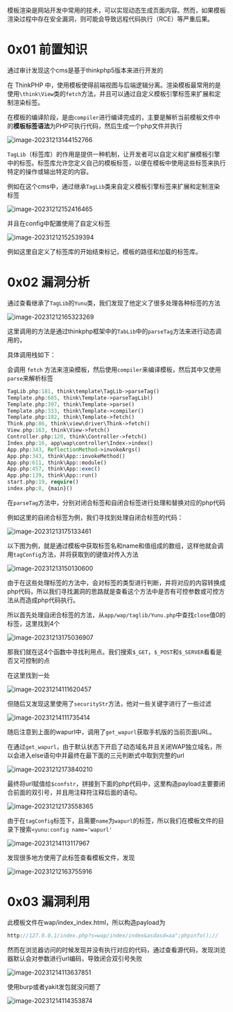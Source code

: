 模板渲染是网站开发中常用的技术，可以实现动态生成页面内容。然而，如果模板渲染过程中存在安全漏洞，则可能会导致远程代码执行（RCE）等严重后果。

0x01 前置知识
=========

通过审计发现这个cms是基于thinkphp5版本来进行开发的

在 ThinkPHP 中，使用模板使得前端视图与后端逻辑分离。渲染模板最常用的是使用`\think\View`类的`fetch`方法，并且可以通过自定义模板引擎标签来扩展和定制渲染标签。

在模板的编译阶段，是由`compiler`进行编译完成的，主要是解析当前模板文件中的**模板标签语法**为PHP可执行代码，然后生成一个php文件并执行

![image-20231213144152766](https://shs3.b.qianxin.com/butian_public/f24519431d41cb201cc03de65452ad002b442d42d628e.jpg)

`TagLib`（标签库）的作用是提供一种机制，让开发者可以自定义和扩展模板引擎中的标签。标签库允许您定义自己的模板标签，以便在模板中使用这些标签来执行特定的操作或输出特定的内容。

例如在这个cms中，通过继承`TagLib`类来自定义模板引擎标签来扩展和定制渲染标签

![image-20231212152416465](https://shs3.b.qianxin.com/butian_public/f70030454d4882f4ad5c6a24dfb203466ed70888500c5.jpg)

并且在config中配置使用了自定义标签

![image-20231212152539394](https://shs3.b.qianxin.com/butian_public/f139043ad8a88a2564cc2082e5325ad5792d7df1fbffa.jpg)

例如这里自定义了标签库的开始结束标记，模板的路径和加载的标签库。

0x02 漏洞分析
=========

通过查看继承了`TagLib`的`Yunu`类，我们发现了他定义了很多处理各种标签的方法

![image-20231212165323269](https://shs3.b.qianxin.com/butian_public/f26711607c650a38018804e1e7dea26922df074b940d7.jpg)

这里调用的方法是通过thinkphp框架中的`TabLib`中的`parseTag`方法来进行动态调用的，

具体调用栈如下：

会调用 `fetch` 方法来渲染模板，然后使用`compiler`来编译模板，然后其中又使用`parse`来解析标签

```php
TagLib.php:181, think\template\TagLib->parseTag()
Template.php:685, think\Template->parseTagLib()
Template.php:397, think\Template->parse()
Template.php:333, think\Template->compiler()
Template.php:182, think\Template->fetch()
Think.php:86, think\view\driver\Think->fetch()
View.php:163, think\View->fetch()
Controller.php:120, think\Controller->fetch()
Index.php:16, app\wap\controller\Index->index()
App.php:343, ReflectionMethod->invokeArgs()
App.php:343, think\App::invokeMethod()
App.php:611, think\App::module()
App.php:457, think\App::exec()
App.php:139, think\App::run()
start.php:19, require()
index.php:8, {main}()
```

在`parseTag`方法中，分别对闭合标签和自闭合标签进行处理和替换对应的php代码

例如这里的自闭合标签为例，我们寻找到处理自闭合标签的代码：

![image-20231213175133461](https://shs3.b.qianxin.com/butian_public/f49472095f1fe55040194c1f5236e82925015a93381b5.jpg)

以下图为例，就是通过模板中获取标签名和name和值组成的数组，这样他就会调用`tagConfig`方法，并将获取到的键值对传入方法

![image-20231213150130600](https://shs3.b.qianxin.com/butian_public/f472388e1fe96443fc375c4de71a53ff4668c0aa81236.jpg)

由于在这些处理标签的方法中，会对标签的类型进行判断，并将对应的内容转换成php代码，所以我们寻找漏洞的思路就是查看这个方法中是否有可控参数或可控方法从而造成php代码执行。

所以首先处理自闭合标签的方法，从`app/wap/taglib/Yunu.php`中查找`close`值0的标签，这里找到4个

![image-20231213175036907](https://shs3.b.qianxin.com/butian_public/f2074081a5ec9cb1ad452ddbba968e0498690b26f6f05.jpg)

那我们就在这4个函数中寻找利用点。我们搜索`$_GET`，`$_POST`和`$_SERVER`看看是否又可控制的点

在这里找到一处

![image-20231214111620457](https://shs3.b.qianxin.com/butian_public/f595614d91c03703d169d6b3916c3dceee2cd763f81df.jpg)

但随后又发现这里使用了`securityStr`方法，他对一些关键字进行了一些过滤

![image-20231214111735414](https://shs3.b.qianxin.com/butian_public/f93169819a6e061ec1629355a0f6a2283d838d16d49de.jpg)

随后注意到上面的wapurl中，调用了`get_wapurl`获取手机版的当前页面URL。

在通过`get_wapurl`，由于默认状态下开启了动态域名并且关闭WAP独立域名，所以会进入else语句中并最终在最下面的三元判断式中取到完整的url

![image-20231212173840210](https://shs3.b.qianxin.com/butian_public/f881009252f9e930530793af6a782ee9565eb43131af3.jpg)

最终将url赋值给`$confstr`，拼接到下面的php代码中，这里构造payload主要要闭合前面的双引号，并且用注释符注释后面的语句。

![image-20231212173558365](https://shs3.b.qianxin.com/butian_public/f4623255189ff94fd5cf73bdf7a79482b966125346191.jpg)

由于在`tagConfig`标签下，且需要`name`为`wapurl`的标签，所以我们在模板文件的目录下搜索`<yunu:config name='wapurl'`

![image-20231214113117967](https://shs3.b.qianxin.com/butian_public/f82293868023ea6e79a6e59a52a8cad70f1fc894470d5.jpg)

发现很多地方使用了此标签查看模板文件，发现

![image-20231212163755916](https://shs3.b.qianxin.com/butian_public/f577662f4382e9417587fe870ceaa7b34d91463ee04ae.jpg)

0x03 漏洞利用
=========

此模板文件在wap/index\_index.html，所以构造payload为

```php
http://127.0.0.1/index.php?s=wap/index/index&asdasd=aa";phpinfo();//
```

然而在浏览器访问的时候发现并没有执行对应的代码，通过查看源代码，发现浏览器默认会对参数进行url编码，导致闭合双引号失败

![image-20231214113637851](https://shs3.b.qianxin.com/butian_public/f1445133214974f16e2885328850eb5ef7e3251b62c7b.jpg)

使用burp或者yakit发包就没问题了

![image-20231214114353874](https://shs3.b.qianxin.com/butian_public/f4119322464815823b7230f8b76aba608f19190043734.jpg)